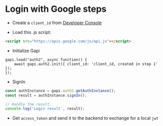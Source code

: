 # Login with Google steps

* Create a ```client_id``` from [Developer Console](https://console.cloud.google.com/apis/credentials)

* Load this .js script:
```html
<script src="https://apis.google.com/js/api.js"></script>
```

* Initialize Gapi

```JS
gapi.load("auth2", async function() {
    await gapi.auth2.init({ client_id: 'client_id, created in step 1' });
});
```

* SignIn
```js
const authInstance = gapi.auth2.getAuthInstance();
const result = authInstance.signIn();

// Handle the result.
console.log('Login result', result);
```

* Get ```access_token``` and send it to the backend to exchange for a local ```jwt```
